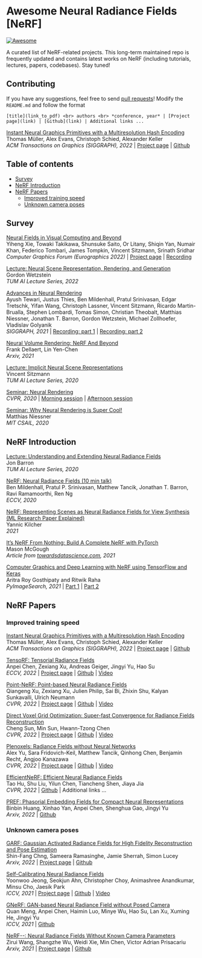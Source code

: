 # Awesome Neural Radiance Fields [NeRF]
[![Awesome](https://cdn.rawgit.com/sindresorhus/awesome/d7305f38d29fed78fa85652e3a63e154dd8e8829/media/badge.svg)](https://github.com/sindresorhus/awesome)

A curated list of NeRF-related projects. This long-term maintained repo is frequently updated and contains latest works on NeRF (including tutorials, lectures, papers, codebases). Stay tuned!


## Contributing
If you have any suggestions, feel free to send [pull requests](https://github.com/salykovaa/awesome-nerf/pulls)! Modify the `README.md` and follow the format
``` 
[title](link_to_pdf) <br> authors <br> *conference, year* | [Project page](link) | [Github](link) | Additional links ...
``` 

[Instant Neural Graphics Primitives with a Multiresolution Hash Encoding](https://arxiv.org/abs/2201.05989)
<br>
Thomas Müller, Alex Evans, Christoph Schied, Alexander Keller
<br>
*ACM Transactions on Graphics (SIGGRAPH), 2022* | [Project page](https://nvlabs.github.io/instant-ngp/) | [Github](https://github.com/NVlabs/instant-ngp)


## Table of contents
- [Survey](#survey)
- [NeRF Introduction](#nerf-introduction)
- [NeRF Papers](#nerf-papers)
  - [Improved training speed](#improved-training-speed)
  - [Unknown camera poses](#unknown-camera-poses)


## Survey
[Neural Fields in Visual Computing and Beyond](https://arxiv.org/abs/2111.11426) <br> Yiheng Xie, Towaki Takikawa, Shunsuke Saito, Or Litany, Shiqin Yan, Numair Khan, Federico Tombari, James Tompkin, Vincent Sitzmann, Srinath Sridhar <br> *Computer Graphics Forum (Eurographics 2022)* | [Project page](https://neuralfields.cs.brown.edu/) | [Recording](https://www.youtube.com/watch?v=hr2WQCs_P78)

[Lecture: Neural Scene Representation, Rendering, and Generation](https://www.youtube.com/watch?v=0KslwGsI9X8) <br> Gordon Wetzstein <br> *TUM AI Lecture Series, 2022*

[Advances in Neural Rendering](https://arxiv.org/abs/2111.05849) <br> Ayush Tewari, Justus Thies, Ben Mildenhall, Pratul Srinivasan, Edgar Tretschk, Yifan Wang, Christoph Lassner, Vincent Sitzmann, Ricardo Martin-Brualla, Stephen Lombardi, Tomas Simon, Christian Theobalt, Matthias Niessner, Jonathan T. Barron, Gordon Wetzstein, Michael Zollhoefer, Vladislav Golyanik <br> *SIGGRAPH, 2021* | [Recording: part 1](https://www.youtube.com/watch?v=otly9jcZ0Jg) | [Recording: part 2](https://www.youtube.com/watch?v=aboFl5ozImM)

[Neural Volume Rendering: NeRF And Beyond](https://arxiv.org/abs/2101.05204) <br> Frank Dellaert, Lin Yen-Chen <br> *Arxiv, 2021*

[Lecture: Implicit Neural Scene Representations](https://www.youtube.com/watch?v=__F9CCqbWQk) <br> Vincent Sitzmann <br> *TUM AI Lecture Series, 2020*

[Seminar: Neural Rendering](https://www.youtube.com/watch?v=LCTYRqW-ne8) <br> *CVPR, 2020* | [Morning session](https://www.youtube.com/watch?v=LCTYRqW-ne8) | [Afternoon session](https://www.youtube.com/watch?v=JlyGNvbGKB8)

[Seminar: Why Neural Rendering is Super Cool!](https://www.youtube.com/watch?v=-KGZmzP4P1I) <br> Matthias Niessner <br> *MIT CSAIL, 2020*


## NeRF Introduction
[Lecture: Understanding and Extending Neural Radiance Fields](https://www.youtube.com/watch?v=nRyOzHpcr4Q) <br> Jon Barron <br> *TUM AI Lecture Series, 2020*

[NeRF: Neural Radiance Fields (10 min talk)](https://www.youtube.com/watch?v=LRAqeM8EjOo) <br> Ben Mildenhall, Pratul P. Srinivasan, Matthew Tancik, Jonathan T. Barron, Ravi Ramamoorthi, Ren Ng <br> *ECCV, 2020*

[NeRF: Representing Scenes as Neural Radiance Fields for View Synthesis (ML Research Paper Explained)](https://www.youtube.com/watch?v=CRlN-cYFxTk) <br> Yannic Kilcher <br> *2021*

[It’s NeRF From Nothing: Build A Complete NeRF with PyTorch](https://towardsdatascience.com/its-nerf-from-nothing-build-a-vanilla-nerf-with-pytorch-7846e4c45666) <br> Mason McGough <br> *Article from [towardsdatascience.com](https://towardsdatascience.com), 2021*

[Computer Graphics and Deep Learning with NeRF using TensorFlow and Keras](https://pyimagesearch.com/2021/11/10/computer-graphics-and-deep-learning-with-nerf-using-tensorflow-and-keras-part-1/) <br> Aritra Roy Gosthipaty and Ritwik Raha <br> *PyImageSearch, 2021* | [Part 1](https://pyimagesearch.com/2021/11/10/computer-graphics-and-deep-learning-with-nerf-using-tensorflow-and-keras-part-1/) | [Part 2](https://pyimagesearch.com/2021/11/17/computer-graphics-and-deep-learning-with-nerf-using-tensorflow-and-keras-part-2/)


## NeRF Papers
### Improved training speed

[Instant Neural Graphics Primitives with a Multiresolution Hash Encoding](https://arxiv.org/abs/2201.05989) <br> Thomas Müller, Alex Evans, Christoph Schied, Alexander Keller <br> *ACM Transactions on Graphics (SIGGRAPH), 2022* | [Project page](https://nvlabs.github.io/instant-ngp/) | [Github](https://github.com/NVlabs/instant-ngp)

[TensoRF: Tensorial Radiance Fields](https://arxiv.org/abs/2203.09517) <br> Anpei Chen, Zexiang Xu, Andreas Geiger, Jingyi Yu, Hao Su <br> *ECCV, 2022* | [Project page](https://apchenstu.github.io/TensoRF/) | [Github](https://github.com/apchenstu/TensoRF) | [Video](https://www.youtube.com/watch?v=ujOMgaKV3lA)

[Point-NeRF: Point-based Neural Radiance Fields](https://arxiv.org/abs/2201.08845) <br> Qiangeng Xu, Zexiang Xu, Julien Philip, Sai Bi, Zhixin Shu, Kalyan Sunkavalli, Ulrich Neumann <br> *CVPR, 2022* | [Project page](https://xharlie.github.io/projects/project_sites/pointnerf/index.html) | [Github](https://github.com/Xharlie/pointnerf) | [Video](https://www.youtube.com/watch?v=zmR9j-4AebA)

[Direct Voxel Grid Optimization: Super-fast Convergence for Radiance Fields Reconstruction](https://arxiv.org/abs/2111.11215) <br> Cheng Sun, Min Sun, Hwann-Tzong Chen <br> *CVPR, 2022* | [Project page](https://sunset1995.github.io/dvgo/) | [Github](https://github.com/sunset1995/directvoxgo) | [Video](https://www.youtube.com/watch?v=gLmujfjRVGw)

[Plenoxels: Radiance Fields without Neural Networks](https://arxiv.org/abs/2112.05131) <br> Alex Yu, Sara Fridovich-Keil, Matthew Tancik, Qinhong Chen, Benjamin Recht, Angjoo Kanazawa <br> *CVPR, 2022* | [Project page](https://alexyu.net/plenoxels/) | [Github](https://github.com/sxyu/svox2) | [Video](https://www.youtube.com/watch?v=KCDd7UFO1d0)

[EfficientNeRF: Efficient Neural Radiance Fields](https://arxiv.org/abs/2206.00878) <br> Tao Hu, Shu Liu, Yilun Chen, Tiancheng Shen, Jiaya Jia <br> *CVPR, 2022* | [Github](https://github.com/dvlab-research/efficientnerf) | Additional links ...

[PREF: Phasorial Embedding Fields for Compact Neural Representations](https://arxiv.org/abs/2205.13524) <br> Binbin Huang, Xinhao Yan, Anpei Chen, Shenghua Gao, Jingyi Yu <br> *Arxiv, 2022* | [Github](https://github.com/hbb1/PREF)


### Unknown camera poses

[GARF: Gaussian Activated Radiance Fields for High Fidelity Reconstruction and Pose Estimation](https://arxiv.org/abs/2204.05735) <br> Shin-Fang Chng, Sameera Ramasinghe, Jamie Sherrah, Simon Lucey <br> *Arxiv, 2022* | [Project page](https://sfchng.github.io/garf/) | [Github](https://github.com/sfchng/Gaussian-Activated-Radiance-Fields)

[Self-Calibrating Neural Radiance Fields](https://arxiv.org/abs/2108.13826) <br> Yoonwoo Jeong, Seokjun Ahn, Christopher Choy, Animashree Anandkumar, Minsu Cho, Jaesik Park <br> *ICCV, 2021* | [Project page](https://postech-cvlab.github.io/SCNeRF/) | [Github](https://github.com/POSTECH-CVLab/SCNeRF) | [Video](https://www.youtube.com/watch?v=wsjx6geduvk)

[GNeRF: GAN-based Neural Radiance Field without Posed Camera](https://arxiv.org/abs/2103.15606) <br> Quan Meng, Anpei Chen, Haimin Luo, Minye Wu, Hao Su, Lan Xu, Xuming He, Jingyi Yu <br> *ICCV, 2021* | [Github](https://github.com/quan-meng/gnerf)

[NeRF--: Neural Radiance Fields Without Known Camera Parameters](https://arxiv.org/abs/2102.07064) <br> Zirui Wang, Shangzhe Wu, Weidi Xie, Min Chen, Victor Adrian Prisacariu <br> *Arxiv, 2021* | [Project page](https://nerfmm.active.vision/) | [Github](https://github.com/ActiveVisionLab/nerfmm)
